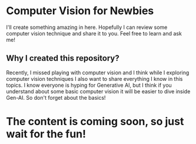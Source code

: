 # Computer Vision for Newbies
I'll create something amazing in here. Hopefully I can review some computer vision technique and share it to you. Feel free to learn and ask me!

## Why I created this repository?
Recently, I missed playing with computer vision and I think while I exploring computer vision techniques I also want to share everything I know in this topics. I know everyone is hyping for Generative AI, but I think if you understand about some basic computer vision it will be easier to dive inside Gen-AI. So don't forget about the basics!

# The content is coming soon, so just wait for the fun!
